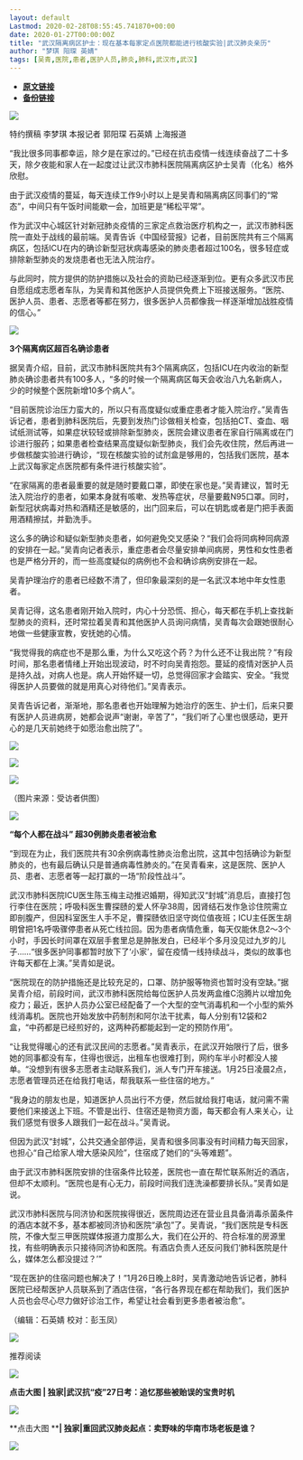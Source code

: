 ```yaml
---
layout: default
Lastmod: 2020-02-28T08:55:45.741870+00:00
date: 2020-01-27T00:00:00Z
title: "武汉隔离病区护士：现在基本每家定点医院都能进行核酸实验|武汉肺炎亲历"
author: "梦琪 阳琛 英婧"
tags: [吴青,医院,患者,医护人员,肺炎,肺科,武汉市,武汉]
---
```


* [**原文链接**](http://mp.weixin.qq.com/s?__biz=MjA5NTMyOTMwMQ==&mid=2651969553&idx=4&sn=fef2e9205356be6179d15796d9dc4b62&chksm=4f3ebf6b7849367dfe240d7ce0d820a8058be0a3350b2f880697944bb51b7f179bd4582259c9#rd)
* [**备份链接**](https://archive.is/Dm2xb)


![](/images/post/5fdb3f87f44cf8ae08d41ad1e0b84841.jpg)

特约撰稿 李梦琪 本报记者 郭阳琛 石英婧 上海报道

“我比很多同事都幸运，除夕是在家过的。”已经在抗击疫情一线连续奋战了二十多天，除夕夜能和家人在一起度过让武汉市肺科医院隔离病区护士吴青（化名）格外欣慰。

由于武汉疫情的蔓延，每天连续工作9小时以上是吴青和隔离病区同事们的“常态”，中间只有午饭时间能歇一会，加班更是“稀松平常”。

作为武汉中心城区针对新冠肺炎疫情的三家定点救治医疗机构之一，武汉市肺科医院一直处于战线的最前端。吴青告诉《中国经营报》记者，目前医院共有三个隔离病区，包括ICU在内的确诊新型冠状病毒感染的肺炎患者超过100名，很多轻症或排除新型肺炎的发烧患者也无法入院治疗。

与此同时，院方提供的防护措施以及社会的资助已经逐渐到位。更有众多武汉市民自愿组成志愿者车队，为吴青和其他医护人员提供免费上下班接送服务。“医院、医护人员、患者、志愿者等都在努力，很多医护人员都像我一样逐渐增加战胜疫情的信心。”

![](/images/post/bc3576ff279d80264ac4f6d7a60432f9.jpg)

**3个隔离病区超百名确诊患者**

据吴青介绍，目前，武汉市肺科医院共有3个隔离病区，包括ICU在内收治的新型肺炎确诊患者共有100多人，“多的时候一个隔离病区每天会收治八九名新病人，少的时候整个医院新增10多个病人”。

“目前医院诊治压力蛮大的，所以只有高度疑似或重症患者才能入院治疗。”吴青告诉记者，患者到肺科医院后，先要到发热门诊做相关检查，包括拍CT、查血、咽试纸测试等，如果症状较轻或排除新型肺炎，医院会建议患者在家自行隔离或在门诊进行服药；如果患者检查结果高度疑似新型肺炎，我们会先收住院，然后再进一步做核酸实验进行确诊，“现在核酸实验的试剂盒是够用的，包括我们医院，基本上武汉每家定点医院都有条件进行核酸实验”。

“在家隔离的患者最重要的就是随时要戴口罩，即使在家也是。”吴青建议，暂时无法入院治疗的患者，如果本身就有咳嗽、发热等症状，尽量要戴N95口罩。同时，新型冠状病毒对热和酒精还是敏感的，出门回来后，可以在钥匙或者是门把手表面用酒精擦拭，并勤洗手。

这么多的确诊和疑似新型肺炎患者，如何避免交叉感染？“我们会将同病种同病源的安排在一起。”吴青向记者表示，重症患者会尽量安排单间病房，男性和女性患者也是严格分开的，而一些高度疑似的病例也不会和确诊病例安排在一起。

吴青护理治疗的患者已经数不清了，但印象最深刻的是一名武汉本地中年女性患者。

吴青记得，这名患者刚开始入院时，内心十分恐慌、担心，每天都在手机上查找新型肺炎的资料，还时常拉着吴青和其他医护人员询问病情，吴青每次会跟她很耐心地做一些健康宣教，安抚她的心情。

“我觉得我的病症也不是那么重，为什么又吃这个药？为什么还不让我出院？”有段时间，那名患者情绪上开始出现波动，时不时向吴青抱怨。蔓延的疫情对医护人员是持久战，对病人也是。病人开始怀疑一切，总觉得回家才会踏实、安全。“我觉得医护人员要做的就是用真心对待他们。”吴青表示。

吴青告诉记者，渐渐地，那名患者也开始理解为她治疗的医生、护士们，后来只要有医护人员进病房，她都会说声“谢谢，辛苦了”，“我们听了心里也很感动，更开心的是几天前她终于如愿治愈出院了”。

![](/images/post/61fa370e86307c83eab095681b609858.jpg)

![](/images/post/5f7b94b47e84da956bf4f8e56afbf89d.jpg)

![](/images/post/537ae373d2ab6f26adf6530a8940dfeb.jpg)

（图片来源：受访者供图）

![](/images/post/bc3576ff279d80264ac4f6d7a60432f9.jpg)

**“每个人都在战斗” 超30例肺炎患者被治愈**

“到现在为止，我们医院共有30余例病毒性肺炎治愈出院，这其中包括确诊为新型肺炎的，也有最后确认只是普通病毒性肺炎的。”在吴青看来，这是医院、医护人员、患者、志愿者等一起打赢的一场“阶段性战斗”。

武汉市肺科医院ICU医生陈玉梅主动推迟婚期，得知武汉“封城”消息后，直接打包行李住在医院；呼吸科医生曹探赜的爱人怀孕38周，因肾结石发作急诊住院需立即剖腹产，但因科室医生人手不足，曹探赜依旧坚守岗位值夜班；ICU主任医生胡明曾把1名呼吸骤停患者从死亡线拉回。因为患者病情危重，每天仅能休息2～3个小时，手因长时间罩在双层手套里总是肿胀发白，已经半个多月没见过九岁的儿子……“很多医护同事都暂时放下了‘小家’，留在疫情一线持续战斗，类似的故事也许每天都在上演。”吴青如是说。

“医院现在的防护措施还是比较充足的，口罩、防护服等物资也暂时没有空缺。”据吴青介绍，前段时间，武汉市肺科医院给每位医护人员发两盒维C泡腾片以增加免疫力；最近，医护人员办公室已经配备了一个大型的空气消毒机和一个小型的紫外线消毒机。医院也开始发放中药制剂和阿尔法干扰素，每人分别有12袋和2盒，“中药都是已经煎好的，这两种药都能起到一定的预防作用”。

“让我觉得暖心的还有武汉民间的志愿者。”吴青表示，在武汉开始限行了后，很多她的同事都没有车，住得也很远，出租车也很难打到，网约车半小时都没人接单。“没想到有很多志愿者主动联系我们，派人专门开车接送。1月25日凌晨2点，志愿者管理员还在给我打电话，帮我联系一些住宿的地方。”

“我身边的朋友也是，知道医护人员出行不方便，然后就给我打电话，就问需不需要他们来接送上下班。不管是出行、住宿还是物资方面，每天都会有人来关心，让我们感觉有很多人跟我们一起在战斗。”吴青说。

但因为武汉“封城”，公共交通全部停运，吴青和很多同事没有时间精力每天回家，也担心“自己给家人增大感染风险”，住宿成了她们的“头等难题”。

由于武汉市肺科医院安排的住宿条件比较差，医院也一直在帮忙联系附近的酒店，但却不太顺利。“医院也是有心无力，前段时间我们连洗澡都要排长队。”吴青如是说。

武汉市肺科医院与同济协和医院挨得很近，医院周边还在营业且具备消毒杀菌条件的酒店本就不多，基本都被同济协和医院“承包”了。吴青说，“我们医院是专科医院，不像大型三甲医院媒体报道力度那么大，我们在公开的、符合标准的房源里找，有些明确表示只接待同济协和医院。有酒店负责人还反问我们‘肺科医院是什么，媒体怎么都没提过？’”

“现在医护的住宿问题也解决了！”1月26日晚上8时，吴青激动地告诉记者，肺科医院已经帮医护人员联系到了酒店住宿，“各行各界现在都在帮助我们，我们医护人员也会尽心尽力做好诊治工作，希望让社会看到更多患者被治愈”。

（编辑：石英婧 校对：彭玉凤）

![](/images/post/28db877effcaa725a2d6960f644d64d3.jpg)

  

推荐阅读

[![](/images/post/5b82ba4730fa44a5c394ef4c849da069.jpg)](http://mp.weixin.qq.com/s?__biz=MjA5NTMyOTMwMQ==&mid=2651969480&idx=1&sn=899cb13e7e652233f6e4a506902404e2&chksm=4f3eb0b2784939a4dd3ff1ca9a970e06d457749e5a84551f0f65bcbc77391c62b091d1391675&scene=21#wechat_redirect)

**点击大图 | 独家|武汉抗“疫”27日考：追忆那些被贻误的宝贵时机**  

  

[![](/images/post/f9f05486c15144a15f0bcba92ced0bab.jpg)](http://mp.weixin.qq.com/s?__biz=MjA5NTMyOTMwMQ==&mid=2651969435&idx=1&sn=6645959b9c977d1c1b9874924a47344b&chksm=4f3eb0e1784939f77eb0823f6d9fd71fabc459769f7634bb0577ea1056e2e37054e8c710fa25&scene=21#wechat_redirect)

**点击大图 ****| 独家|重回武汉肺炎起点：卖野味的华南市场老板是谁？**  

![](/images/post/f3501c0a0df0124df45b227b216c07a4.jpg)

